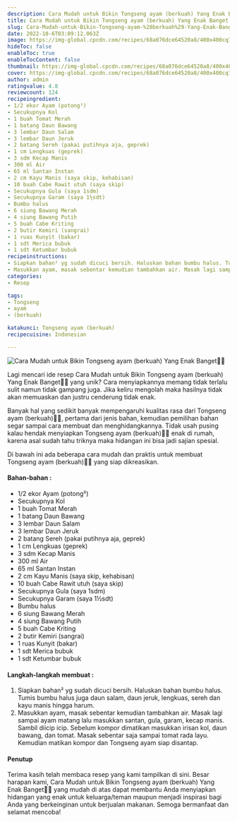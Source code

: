 ```yaml
---
description: Cara Mudah untuk Bikin Tongseng ayam (berkuah) Yang Enak Banget"
title: Cara Mudah untuk Bikin Tongseng ayam (berkuah) Yang Enak Banget
slug: Cara-Mudah-untuk-Bikin-Tongseng-ayam-%28berkuah%29-Yang-Enak-Banget
date: 2022-10-6T03:09:12.063Z
image: https://img-global.cpcdn.com/recipes/68a076dce64520a8/400x400cq70/photo.jpg
hideToc: false
enableToc: true
enableTocContent: false
thumbnail: https://img-global.cpcdn.com/recipes/68a076dce64520a8/400x400cq70/photo.jpg
cover: https://img-global.cpcdn.com/recipes/68a076dce64520a8/400x400cq70/photo.jpg
author: admin
ratingvalue: 4.8
reviewcount: 124
recipeingredient:
- 1/2 ekor Ayam (potong²)
- Secukupnya Kol
- 1 buah Tomat Merah
- 1 batang Daun Bawang
- 3 lembar Daun Salam
- 3 lembar Daun Jeruk
- 2 batang Sereh (pakai putihnya aja, geprek)
- 1 cm Lengkuas (geprek)
- 3 sdm Kecap Manis
- 300 ml Air
- 65 ml Santan Instan
- 2 cm Kayu Manis (saya skip, kehabisan)
- 10 buah Cabe Rawit utuh (saya skip)
- Secukupnya Gula (saya 1sdm)
- Secukupnya Garam (saya 1½sdt)
- Bumbu halus
- 6 siung Bawang Merah
- 4 siung Bawang Putih
- 5 buah Cabe Kriting
- 2 butir Kemiri (sangrai)
- 1 ruas Kunyit (bakar)
- 1 sdt Merica bubuk
- 1 sdt Ketumbar bubuk
recipeinstructions:
- Siapkan bahan² yg sudah dicuci bersih. Haluskan bahan bumbu halus. Tumis bumbu halus juga daun salam, daun jeruk, lengkuas, sereh dan kayu manis hingga harum.
- Masukkan ayam, masak sebentar kemudian tambahkan air. Masak lagi sampai ayam matang lalu masukkan santan, gula, garam, kecap manis. Sambil diicip icip. Sebelum kompor dimatikan masukkan irisan kol, daun bawang, dan tomat. Masak sebentar saja sampai tomat rada layu. Kemudian matikan kompor dan Tongseng ayam siap disantap.
categories:
- Resep

tags:
- Tongseng
- ayam
- (berkuah)

katakunci: Tongseng ayam (berkuah)
recipecuisine: Indonesian

---
```


![Cara Mudah untuk Bikin Tongseng ayam (berkuah) Yang Enak Banget👩‍🍳](https://img-global.cpcdn.com/recipes/68a076dce64520a8/400x400cq70/photo.jpg)

Lagi mencari ide resep Cara Mudah untuk Bikin Tongseng ayam (berkuah) Yang Enak Banget👩‍🍳 yang unik? Cara menyiapkannya memang tidak terlalu sulit namun tidak gampang juga. Jika keliru mengolah maka hasilnya tidak akan memuaskan dan justru cenderung tidak enak.

Banyak hal yang sedikit banyak mempengaruhi kualitas rasa dari Tongseng ayam (berkuah)👩‍🍳, pertama dari jenis bahan, kemudian pemilihan bahan segar sampai cara membuat dan menghidangkannya. Tidak usah pusing kalau hendak menyiapkan Tongseng ayam (berkuah)👩‍🍳 enak di rumah, karena asal sudah tahu triknya maka hidangan ini bisa jadi sajian spesial.

Di bawah ini ada beberapa cara mudah dan praktis untuk membuat Tongseng ayam (berkuah)👩‍🍳 yang siap dikreasikan.

<!--inarticleads1-->

#### Bahan-bahan :

- 1/2 ekor Ayam (potong²)
- Secukupnya Kol
- 1 buah Tomat Merah
- 1 batang Daun Bawang
- 3 lembar Daun Salam
- 3 lembar Daun Jeruk
- 2 batang Sereh (pakai putihnya aja, geprek)
- 1 cm Lengkuas (geprek)
- 3 sdm Kecap Manis
- 300 ml Air
- 65 ml Santan Instan
- 2 cm Kayu Manis (saya skip, kehabisan)
- 10 buah Cabe Rawit utuh (saya skip)
- Secukupnya Gula (saya 1sdm)
- Secukupnya Garam (saya 1½sdt)
- Bumbu halus
- 6 siung Bawang Merah
- 4 siung Bawang Putih
- 5 buah Cabe Kriting
- 2 butir Kemiri (sangrai)
- 1 ruas Kunyit (bakar)
- 1 sdt Merica bubuk
- 1 sdt Ketumbar bubuk

<!--inarticleads2-->

#### Langkah-langkah membuat :

1. Siapkan bahan² yg sudah dicuci bersih. Haluskan bahan bumbu halus. Tumis bumbu halus juga daun salam, daun jeruk, lengkuas, sereh dan kayu manis hingga harum.
1. Masukkan ayam, masak sebentar kemudian tambahkan air. Masak lagi sampai ayam matang lalu masukkan santan, gula, garam, kecap manis. Sambil diicip icip. Sebelum kompor dimatikan masukkan irisan kol, daun bawang, dan tomat. Masak sebentar saja sampai tomat rada layu. Kemudian matikan kompor dan Tongseng ayam siap disantap.

#### Penutup

Terima kasih telah membaca resep yang kami tampilkan di sini. Besar harapan kami, Cara Mudah untuk Bikin Tongseng ayam (berkuah) Yang Enak Banget👩‍🍳 yang mudah di atas dapat membantu Anda menyiapkan hidangan yang enak untuk keluarga/teman maupun menjadi inspirasi bagi Anda yang berkeinginan untuk berjualan makanan. Semoga bermanfaat dan selamat mencoba!